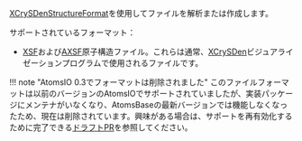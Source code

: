 [XCrySDenStructureFormat](https://github.com/azadoks/XCrySDenStructureFormat.jl)を使用してファイルを解析または作成します。

サポートされているフォーマット：

  * [XSF](http://www.xcrysden.org/doc/XSF.html)および[AXSF](http://www.xcrysden.org/doc/XSF.html)原子構造ファイル。これらは通常、[XCrySDen](http://www.xcrysden.org/)ビジュアライゼーションプログラムで使用されるファイルです。

!!! note "AtomsIO 0.3でフォーマットは削除されました"
    このファイルフォーマットは以前のバージョンのAtomsIOでサポートされていましたが、実装パッケージにメンテナがいなくなり、AtomsBaseの最新バージョンでは機能しなくなったため、現在は削除されています。興味がある場合は、サポートを再有効化するために完了できる[ドラフトPR](https://github.com/azadoks/XCrySDenStructureFormat.jl/pull/6)を参照してください。

